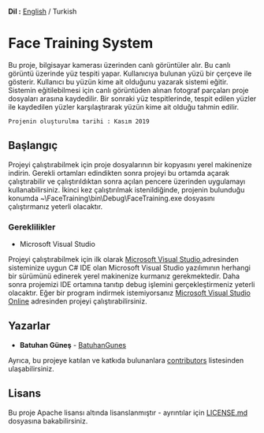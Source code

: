 **Dil :** [English](https://github.com/BatuhanGunes/FaceTrainingSystem) / Turkish

# Face Training System

Bu proje, bilgisayar kamerası üzerinden canlı görüntüler alır. Bu canlı görüntü üzerinde yüz tespiti yapar. Kullanıcıya bulunan yüzü bir çerçeve ile gösterir. Kullanıcı bu yüzün kime ait olduğunu yazarak sistemi eğitir. Sistemin eğitilebilmesi için canlı görüntüden alınan fotograf parçaları proje dosyaları arasına kaydedilir. Bir sonraki yüz tespitlerinde, tespit edilen yüzler ile kaydedilen yüzler karşılaştırarak yüzün kime ait olduğu tahmin edilir.

`
Projenin oluşturulma tarihi : Kasım 2019
`

## Başlangıç

Projeyi çalıştırabilmek için proje dosyalarının bir kopyasını yerel makinenize indirin. Gerekli ortamları edindikten sonra projeyi bu ortamda açarak çalıştırabilir ve çalıştırıldıktan sonra açılan pencere üzerinden uygulamayı kullanabilirsiniz. İkinci kez çalıştırılmak istenildiğinde, projenin bulunduğu konumda ~\FaceTraining\bin\Debug\FaceTraining.exe dosyasını çalıştırmanız yeterli olacaktır.

### Gereklilikler

- Microsoft Visual Studio 

Projeyi çalıştırabilmek için ilk olarak [Microsoft Visual Studio ](https://visualstudio.microsoft.com/) adresinden sisteminize uygun C# IDE olan Microsoft Visual Studio yazılımının herhangi bir sürümünü edinerek yerel makinenize kurmanız gerekmektedir. Daha sonra projemizi IDE ortamına tanıtıp debug işlemini gerçekleştirmeniz yeterli olacaktır. Eğer bir program indirmek istemiyorsanız [Microsoft Visual Studio Online](https://visualstudio.microsoft.com/tr/services/visual-studio-online/) adresinden projeyi çalıştırabilirsiniz.

## Yazarlar

* **Batuhan Güneş**  - [BatuhanGunes](https://github.com/BatuhanGunes)

Ayrıca, bu projeye katılan ve katkıda bulunanlara [contributors](https://github.com/BatuhanGunes/FaceTrainingSystem/graphs/contributors) listesinden ulaşabilirsiniz.

## Lisans

Bu proje Apache lisansı altında lisanslanmıştır - ayrıntılar için [LICENSE.md](https://github.com/BatuhanGunes/FaceTrainingSystem/blob/master/LICENSE) dosyasına bakabilirsiniz.

